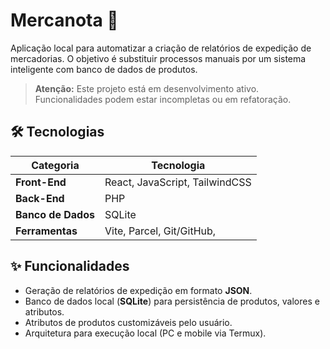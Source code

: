 # Mercanota 📝

Aplicação local para automatizar a criação de relatórios de expedição de mercadorias. O objetivo é substituir processos manuais por um sistema inteligente com banco de dados de produtos.

> **Atenção:** Este projeto está em desenvolvimento ativo. Funcionalidades podem estar incompletas ou em refatoração.

## 🛠️ Tecnologias

| Categoria      | Tecnologia                               |
| -------------- | ---------------------------------------- |
| **Front-End**  | React, JavaScript, TailwindCSS           |
| **Back-End**   | PHP                                      |
| **Banco de Dados**| SQLite                                |
| **Ferramentas** | Vite, Parcel, Git/GitHub,               |

## ✨ Funcionalidades

* Geração de relatórios de expedição em formato **JSON**.
* Banco de dados local (**SQLite**) para persistência de produtos, valores e atributos.
* Atributos de produtos customizáveis pelo usuário.
* Arquitetura para execução local (PC e mobile via Termux).

